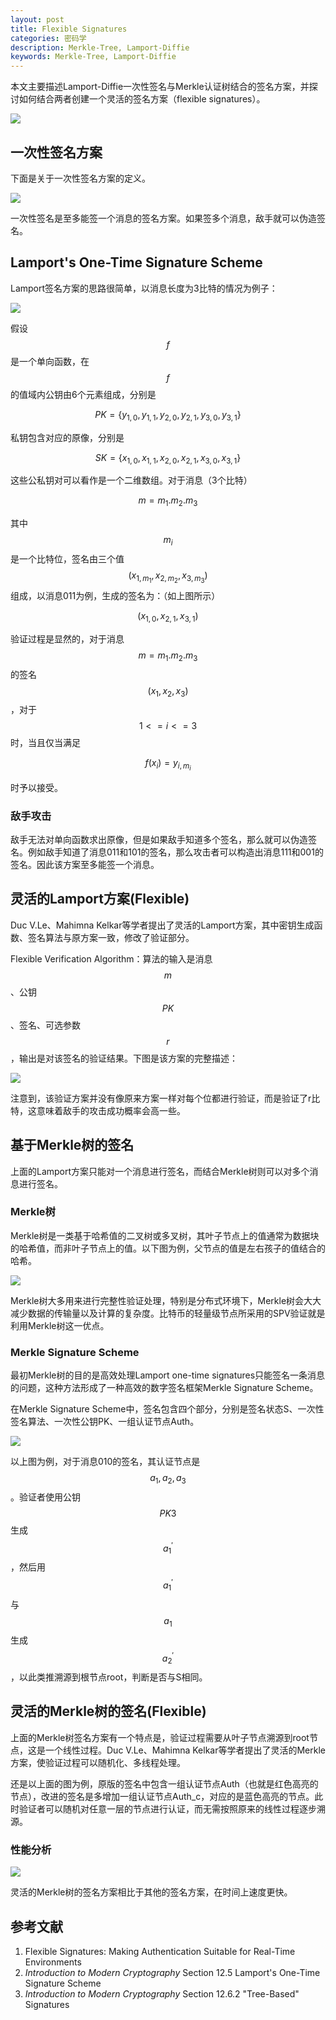 ```yaml
---
layout: post
title: Flexible Signatures
categories: 密码学
description: Merkle-Tree, Lamport-Diffie
keywords: Merkle-Tree, Lamport-Diffie
---
```


本文主要描述Lamport-Diffie一次性签名与Merkle认证树结合的签名方案，并探讨如何结合两者创建一个灵活的签名方案（flexible signatures）。

<script type="text/javascript" async
  src="https://lib.baomitu.com/mathjax/2.7.5/MathJax.js?config=TeX-MML-AM_CHTML">
</script>

![](https://alienx.oss-cn-shenzhen.aliyuncs.com/images/ALGO/M6.png)

## 一次性签名方案

下面是关于一次性签名方案的定义。

![](https://alienx.oss-cn-shenzhen.aliyuncs.com/images/enc/E191028-1.png)

一次性签名是至多能签一个消息的签名方案。如果签多个消息，敌手就可以伪造签名。

## Lamport's One-Time Signature Scheme

Lamport签名方案的思路很简单，以消息长度为3比特的情况为例子：

![](https://alienx.oss-cn-shenzhen.aliyuncs.com/images/enc/E191028-2.png)

假设$$f$$是一个单向函数，在$$f$$的值域内公钥由6个元素组成，分别是

$$PK=\{y_{1,0},y_{1,1},y_{2,0},y_{2,1},y_{3,0},y_{3,1}\}$$

私钥包含对应的原像，分别是

$$SK=\{x_{1,0},x_{1,1},x_{2,0},x_{2,1},x_{3,0},x_{3,1}\}$$

这些公私钥对可以看作是一个二维数组。对于消息（3个比特）

$$m=m_1.m_2.m_3$$

其中$$m_i$$是一个比特位，签名由三个值$$(x_{1,m_1},x_{2,m_2},x_{3,m_3})$$组成，以消息011为例，生成的签名为：（如上图所示）

$$(x_{1,0},x_{2,1},x_{3,1})$$

验证过程是显然的，对于消息$$m=m_1.m_2.m_3$$的签名$$(x_1,x_2,x_3)$$，对于$$1<=i<=3$$时，当且仅当满足

$$f(x_i)=y_{i,m_i}$$

时予以接受。

### 敌手攻击

敌手无法对单向函数求出原像，但是如果敌手知道多个签名，那么就可以伪造签名。例如敌手知道了消息011和101的签名，那么攻击者可以构造出消息111和001的签名。因此该方案至多能签一个消息。

## 灵活的Lamport方案(Flexible)

Duc V.Le、Mahimna Kelkar等学者提出了灵活的Lamport方案，其中密钥生成函数、签名算法与原方案一致，修改了验证部分。

Flexible Verification Algorithm：算法的输入是消息$$m$$、公钥$$PK$$、签名、可选参数$$r$$，输出是对该签名的验证结果。下图是该方案的完整描述：

![](https://alienx.oss-cn-shenzhen.aliyuncs.com/images/enc/E191028-3.png)

注意到，该验证方案并没有像原来方案一样对每个位都进行验证，而是验证了r比特，这意味着敌手的攻击成功概率会高一些。

## 基于Merkle树的签名

上面的Lamport方案只能对一个消息进行签名，而结合Merkle树则可以对多个消息进行签名。

### Merkle树

Merkle树是一类基于哈希值的二叉树或多叉树，其叶子节点上的值通常为数据块的哈希值，而非叶子节点上的值。以下图为例，父节点的值是左右孩子的值结合的哈希。

![](https://alienx.oss-cn-shenzhen.aliyuncs.com/images/enc/E191028-4.png)

Merkle树大多用来进行完整性验证处理，特别是分布式环境下，Merkle树会大大减少数据的传输量以及计算的复杂度。比特币的轻量级节点所采用的SPV验证就是利用Merkle树这一优点。

### Merkle Signature Scheme
最初Merkle树的目的是高效处理Lamport one-time signatures只能签名一条消息的问题，这种方法形成了一种高效的数字签名框架Merkle Signature Scheme。

在Merkle Signature Scheme中，签名包含四个部分，分别是签名状态S、一次性签名算法、一次性公钥PK、一组认证节点Auth。

![](https://alienx.oss-cn-shenzhen.aliyuncs.com/images/enc/E191028-5.png)

以上图为例，对于消息010的签名，其认证节点是$${a_1,a_2,a_3}$$。验证者使用公钥$$PK3$$生成$$a^{'}_1$$，然后用$$a^{'}_1$$与$$a_1$$生成$$a^{'}_2$$，以此类推溯源到根节点root，判断是否与S相同。

## 灵活的Merkle树的签名(Flexible)

上面的Merkle树签名方案有一个特点是，验证过程需要从叶子节点溯源到root节点，这是一个线性过程。Duc V.Le、Mahimna Kelkar等学者提出了灵活的Merkle方案，使验证过程可以随机化、多线程处理。

还是以上面的图为例，原版的签名中包含一组认证节点Auth（也就是红色高亮的节点），改进的签名是多增加一组认证节点Auth_c，对应的是蓝色高亮的节点。此时验证者可以随机对任意一层的节点进行认证，而无需按照原来的线性过程逐步溯源。

### 性能分析

![](https://alienx.oss-cn-shenzhen.aliyuncs.com/images/enc/E191028-6.png)

灵活的Merkle树的签名方案相比于其他的签名方案，在时间上速度更快。

## 参考文献

1. Flexible Signatures: Making Authentication Suitable for Real-Time Environments
2. <i>Introduction to Modern Cryptography</i> Section 12.5 Lamport's One-Time Signature Scheme
3. <i>Introduction to Modern Cryptography</i> Section 12.6.2 "Tree-Based" Signatures